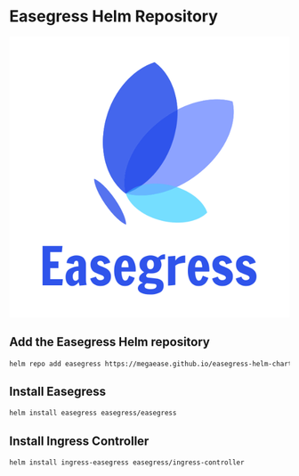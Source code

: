 # Easegress Helm Repository

![Easegress](./img/easegress.svg)

## Add the Easegress Helm repository

```bash
helm repo add easegress https://megaease.github.io/easegress-helm-charts
```

## Install Easegress

```bash
helm install easegress easegress/easegress
```

## Install Ingress Controller

```bash
helm install ingress-easegress easegress/ingress-controller
```
